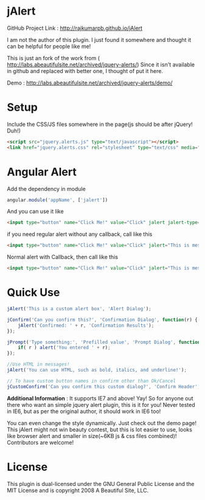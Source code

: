 # jAlert

GitHub Project Link : http://rajkumarpb.github.io/jAlert

I am not the author of this plugin. I just found it somewhere and thought it can be helpful for people like me!

This is just an fork of the work from ( http://labs.abeautifulsite.net/archived/jquery-alerts/)
Since it isn't available in github and replaced with better one, I thought of put it here.

Demo : http://labs.abeautifulsite.net/archived/jquery-alerts/demo/

Setup
======

Include the CSS/JS files somewhere in the page(js should be after jQuery! Duh!)
```html
<script src="jquery.alerts.js" type="text/javascript"></script>
<link href="jquery.alerts.css" rel="stylesheet" type="text/css" media="screen" />
```

Angular Alert
=============

Add the dependency in module

````js
angular.module('appName', ['jalert'])
````

And you can use it like 
````html
<input type="button" name="Click Me!" value="Click" jalert jalert-type="confirm" jalert-message="This is message!" jcallback="testCallBack()"/>
````
if you need regular alert without any callback, call like this
````html
<input type="button" name="Click Me!" value="Click" jalert="This is message!"/>
````
Normal alert with Callback, then call like this
````html
<input type="button" name="Click Me!" value="Click" jalert="This is message!" jcallback="testCallBack()"/>
````

Quick Use 
==========
```js
jAlert('This is a custom alert box', 'Alert Dialog');

jConfirm('Can you confirm this?', 'Confirmation Dialog', function(r) {
    jAlert('Confirmed: ' + r, 'Confirmation Results');
});

jPrompt('Type something:', 'Prefilled value', 'Prompt Dialog', function(r) {
    if( r ) alert('You entered ' + r);
});

//Use HTML in messages!
jAlert('You can use HTML, such as bold, italics, and underline!');

// To have custom button names in confirm other than Ok/Cancel
jCustomConfirm('Can you confirm this custom dialog?', 'Confirm Header', 'Think about it', 'Maybe Later');
```

**Additional Information** : It supports IE7 and above! Yay! So for anyone out there who want an simple jquery alert plugin, this is it for you! Never tested in IE6, but as per the original author, it should work in IE6 too!

You can even change the style dynamically. Just check out the demo page! This jAlert might not win beauty contest, but this is lot easier to use, looks like browser alert and smaller in size(~6KB js & css files combined)! Contributors are welcome!

License 
=========
This plugin is dual-licensed under the GNU General Public License and the MIT License and is copyright 2008 A Beautiful Site, LLC.


